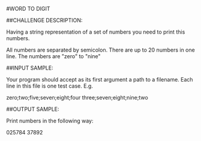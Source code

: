 #WORD TO DIGIT

##CHALLENGE DESCRIPTION:

Having a string representation of a set of numbers you need to print this numbers.

All numbers are separated by semicolon. There are up to 20 numbers in one line. The numbers are "zero" to "nine"

##INPUT SAMPLE:

Your program should accept as its first argument a path to a filename. Each line in this file is one test case. E.g.

zero;two;five;seven;eight;four
three;seven;eight;nine;two

##OUTPUT SAMPLE:

Print numbers in the following way:

025784
37892